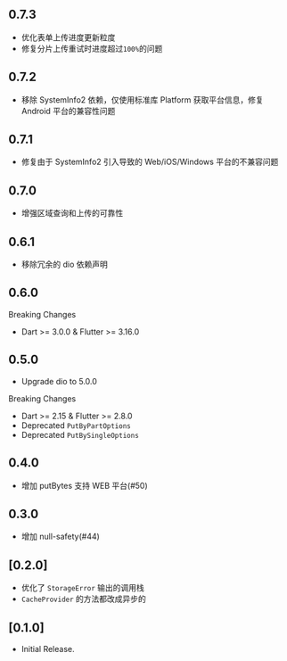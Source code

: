 ## 0.7.3

* 优化表单上传进度更新粒度
* 修复分片上传重试时进度超过`100%`的问题

## 0.7.2

* 移除 SystemInfo2 依赖，仅使用标准库 Platform 获取平台信息，修复 Android 平台的兼容性问题

## 0.7.1

* 修复由于 SystemInfo2 引入导致的 Web/iOS/Windows 平台的不兼容问题

## 0.7.0

* 增强区域查询和上传的可靠性

## 0.6.1

* 移除冗余的 dio 依赖声明

## 0.6.0

Breaking Changes
* Dart >= 3.0.0 & Flutter >= 3.16.0

## 0.5.0

* Upgrade dio to 5.0.0

Breaking Changes
* Dart >= 2.15 & Flutter >= 2.8.0
* Deprecated `PutByPartOptions`
* Deprecated `PutBySingleOptions`

## 0.4.0

* 增加 putBytes 支持 WEB 平台(#50)

## 0.3.0

* 增加 null-safety(#44)

## [0.2.0]

* 优化了 `StorageError` 输出的调用栈
* `CacheProvider` 的方法都改成异步的

## [0.1.0]

* Initial Release.
